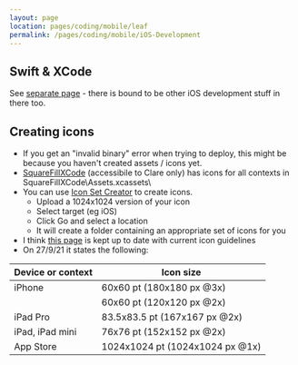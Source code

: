 ```yaml
---
layout: page
location: pages/coding/mobile/leaf
permalink: /pages/coding/mobile/iOS-Development
---
```


## Swift & XCode

See [separate page](/pages/coding/mobile/iOS-Development) - there is bound to be other iOS development stuff in there too.

## Creating icons

- If you get an "invalid binary" error when trying to deploy, this might be because you haven't created assets / icons yet. 
- [SquareFillXCode](https://github.com/claresudbery/SquareFillXCode) (accessibile to Clare only) has icons for all contexts in SquareFillXCode\Assets.xcassets\
- You can use [Icon Set Creator](https://apps.apple.com/de/app/icon-set-creator/id939343785?l=en&mt=12) to create icons.
    - Upload a 1024x1024 version of your icon
    - Select target (eg iOS)
    - Click Go and select a location
    - It will create a folder containing an appropriate set of icons for you
- I think [this page](https://developer.apple.com/design/human-interface-guidelines/ios/icons-and-images/app-icon/) is kept up to date with current icon guidelines
- On 27/9/21 it states the following: 

| Device or context	| Icon size |
| ----------------- | ---------------------- |
| iPhone	| 60x60 pt (180x180 px @3x) |
|	| 60x60 pt (120x120 px @2x) |
| iPad Pro	| 83.5x83.5 pt (167x167 px @2x) |
| iPad, iPad mini	| 76x76 pt (152x152 px @2x) |
| App Store	| 1024x1024 pt (1024x1024 px @1x) |